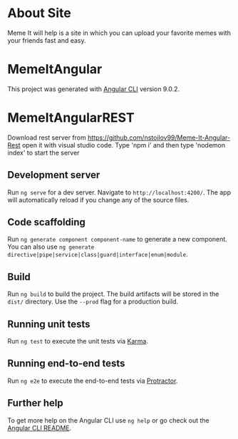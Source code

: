 # About Site
Meme It will help is a site in which you can upload your favorite memes with your friends fast and easy.

# MemeItAngular

This project was generated with [Angular CLI](https://github.com/angular/angular-cli) version 9.0.2.

# MemeItAngularREST
Download rest server from https://github.com/nstoilov99/Meme-It-Angular-Rest open it with visual studio code. Type 'npm i' and then type 'nodemon index' to start the server

## Development server

Run `ng serve` for a dev server. Navigate to `http://localhost:4200/`. The app will automatically reload if you change any of the source files.

## Code scaffolding

Run `ng generate component component-name` to generate a new component. You can also use `ng generate directive|pipe|service|class|guard|interface|enum|module`.

## Build

Run `ng build` to build the project. The build artifacts will be stored in the `dist/` directory. Use the `--prod` flag for a production build.

## Running unit tests

Run `ng test` to execute the unit tests via [Karma](https://karma-runner.github.io).

## Running end-to-end tests

Run `ng e2e` to execute the end-to-end tests via [Protractor](http://www.protractortest.org/).

## Further help

To get more help on the Angular CLI use `ng help` or go check out the [Angular CLI README](https://github.com/angular/angular-cli/blob/master/README.md).

